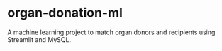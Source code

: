 # organ-donation-ml
A machine learning project to match organ donors and recipients using Streamlit and MySQL.
